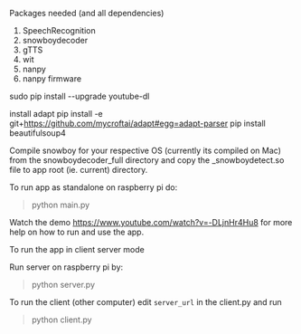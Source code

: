 Packages needed (and all dependencies)

1. SpeechRecognition
2. snowboydecoder
3. gTTS
4. wit
5. nanpy
6. nanpy firmware

sudo pip install --upgrade youtube-dl

install adapt
pip install -e git+https://github.com/mycroftai/adapt#egg=adapt-parser
pip install beautifulsoup4

Compile snowboy for your respective OS (currently its compiled on Mac) from the snowboydecoder_full directory and copy the _snowboydetect.so file to app root (ie. current) directory.


To run app as standalone on raspberry pi do:
> python main.py

Watch the demo https://www.youtube.com/watch?v=-DLjnHr4Hu8 for more help on how to run and use the app.

To run the app in client server mode

Run server on raspberry pi by:
> python server.py

To run the client (other computer) edit `server_url` in the client.py and run
> python client.py
